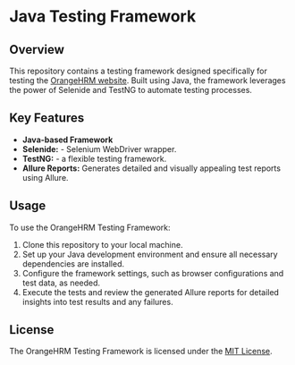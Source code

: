 # Java Testing Framework

## Overview
This repository contains a testing framework designed specifically for testing the [OrangeHRM website](https://opensource-demo.orangehrmlive.com/web/index.php/auth/login).
Built using Java, the framework leverages the power of Selenide and TestNG to automate testing processes.

## Key Features
- **Java-based Framework**
- **Selenide:** - Selenium WebDriver wrapper.
- **TestNG:** - a flexible testing framework.
- **Allure Reports:** Generates detailed and visually appealing test reports using Allure.

## Usage
To use the OrangeHRM Testing Framework:
1. Clone this repository to your local machine.
2. Set up your Java development environment and ensure all necessary dependencies are installed.
3. Configure the framework settings, such as browser configurations and test data, as needed.
4. Execute the tests and review the generated Allure reports for detailed insights into test results and any failures.

## License
The OrangeHRM Testing Framework is licensed under the [MIT License](LICENSE).


